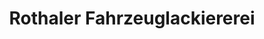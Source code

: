 ---
title: "Rothaler Fahrzeuglackiererei"
url: /mitterskirchen/rothaler-fahrzeuglackiererei/
shop: Autowerkstatt
---